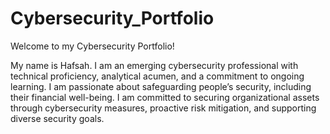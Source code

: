 # Cybersecurity_Portfolio
Welcome to my Cybersecurity Portfolio!

My name is Hafsah. I am an emerging cybersecurity professional with technical proficiency, analytical acumen, and a commitment to ongoing learning. I am passionate about safeguarding people’s security, including their financial well-being. I am committed to securing organizational assets through cybersecurity measures, proactive risk mitigation, and supporting diverse security goals.
